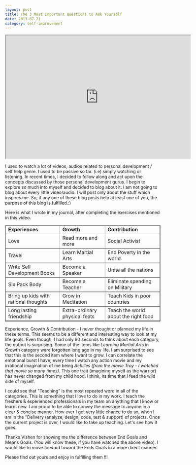 ```yaml
---
layout: post
title: The 3 Most Important Questions to Ask Yourself
date: 2013-07-21
category: self-improvement
---
```


<iframe width="600" height="400"
src="http://www.youtube.com/embed/f8eU5Pc-y0g?autoplay=0">
</iframe> 

I used to watch a lot of videos, audios related to personal development / self help genre. I used to be passive so far. (i.e) simply watching or listening. In recent times, I decided to follow along and act upon the concepts discussed by those personal development gurus. I begin to explore so much into myself and decided to blog about it. I am not going to blog about every little video/audio. I will post only about the stuff which inspires me. So, if any one of these blog posts help at least one of you, the purpose of this blog is fulfilled.:)  
  
Here is what I wrote in my journal, after completing the exercises mentioned in this video.  

<table border="1">
<thead>
<tr>
<td><b>Experiences</b></td>
<td><b>Growth</b></td>
<td><b>Contribution</b></td>
</tr>
</thead>
<tbody>
<tr>
<td>Love</td>
<td>Read more and more</td>
<td>Social Activist</td>
</tr>
<tr>
<td>Travel</td>
<td>Learn Martial Arts</td>
<td>End Poverty in the world</td>
</tr>
<tr>
<td>Write Self Development Books</td>
<td>Become a Speaker</td>
<td>Unite all the nations</td>
</tr>
<tr>
<td>Six Pack Body</td>
<td>Become a Teacher</td>
<td>Eliminate spending on Military</td>
</tr>
<tr>
<td>Bring up kids with rational thoughts</td>
<td>Grow in Meditation</td>
<td>Teach Kids in poor countries</td>
</tr>
<tr>
<td>Long lasting friendship</td>
<td>Extra-ordinary physical feats</td>
<td>Teach the world about the right food</td>
</tr>
</tbody>
</table>

  
Experience, Growth & Contribution - I never thought or planned my life in these terms. This seems to be a different and interesting way to look at my life goals. Even though, I had only 90 seconds to think about each category, the output is surprising. Some of the items like *Learning Martial Arts* in Growth category were forgotten long ago in my life. I am surprised to see that this is the second item where I want to grow. I can correlate the emotional burst I have, every time I watch any action movie and my irrational imagination of me being *Achilles (from the movie Troy - I watched that movie so many times)*. This one trait (imagining myself as the warrior) has never changed from my child hood. I think, its time that I feed the wild side of myself.  
  
I could see that "Teaching" is the most repeated word in all of the categories. This is something that I love to do in my work. I teach the freshers & experienced professionals in my team on anything that I know or learnt new. I am proud to be able to convey the message to anyone in a clear & concise manner. How ever I get very little chance to do so, when I am in the "Delivery (analyze, design, code, test & support) of projects. Once the current project is over, I would like to take up teaching. Let's see how it goes.  
  
Thanks Vishen for showing me the difference between End Goals and Means Goals. (You will know these, if you have watched the above video). I would like to move forward toward the Ends Goals in a more direct manner.  
  
Please find out yours and enjoy in fulfilling them !!!
